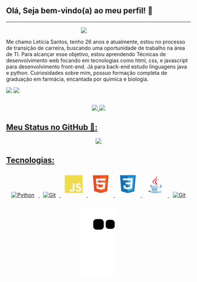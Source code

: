 
## Olá, Seja bem-vindo(a) ao meu perfil! 👋

<hr><img align="right" width="300" src="https://media1.giphy.com/media/L1R1tvI9svkIWwpVYr/giphy.gif?cid=ecf05e47jerlt0d2be2yx0sps0xqzk4ljguh87c641y29iq6&rid=giphy.gif&ct=g"/>
<div style="display: inline_block"><br>


Me chamo Letícia Santos, tenho 26 anos e atualmente, estou no processo de transição de carreira, buscando uma oportunidade de trabalho na área de TI.
Para alcançar esse objetivo, estou aprendendo Técnicas de desenvolvimento web focando em tecnologias como html, css, e javascript para desenvolvimento front-end. Já para back-end estudo linguagens java e python. Cuiriosidades sobre mim, possuo formação completa de graduação em farmácia, encantada por quimica e biologia.

<div><a href = "mailto:leticia.dasilva@hotmail.com.br"><img src="https://img.shields.io/badge/Microsoft_Outlook-0078D4?style=for-the-badge&logo=microsoft-outlook&logoColor=white" target="_blank"></a>
   <a href = "https://www.linkedin.com/in/let%C3%ADcia-santos-106093249/"><img src="https://img.shields.io/badge/LinkedIn-0077B5?style=for-the-badge&logo=linkedin&logoColor=white" target="_blank"></a>  
</div> 

##

<div align="center">
  <a href="https://github.com/leticiadssantos">
  <img height="180em" src="https://github-readme-stats.vercel.app/api?username=leticiadssantos&show_icons=true&theme=dark&include_all_commits=true&count_private=true"/>
  <img height="180em" src="https://github-readme-stats.vercel.app/api/top-langs/?username=rafaballerini&layout=compact&langs_count=7&theme=dark"/>
</div>

##


## Meu Status no GitHub 📖:  

<div align="center">
<img src = "https://activity-graph.herokuapp.com/graph?username=leticiadssantos&theme=xcode&hide_border=true&area=false&bg_color=00"/>
</div> 

## Tecnologias:

<div align="center">  
<img style="margin: 10px" src="https://profilinator.rishav.dev/skills-assets/python-original.svg" alt="Python" height="50" />  
<img style="margin: 10px" src="https://profilinator.rishav.dev/skills-assets/git-scm-icon.svg" alt="Git" height="50" />  
<img style="margin: 10px" src="https://raw.githubusercontent.com/devicons/devicon/master/icons/javascript/javascript-plain.svg" alt="Git" height="50" /> 
<img style="margin: 10px" src="https://raw.githubusercontent.com/devicons/devicon/master/icons/html5/html5-original.svg" alt="Git" height="50" /> 
<img style="margin: 10px" src="https://raw.githubusercontent.com/devicons/devicon/master/icons/css3/css3-original.svg" alt="Git" height="50" /> 
<img style="margin: 10px" src="https://raw.githubusercontent.com/devicons/devicon/master/icons/java/java-original.svg" alt="Git" height="50" />
<img style="margin: 10px" src="https://cdn.jsdelivr.net/gh/devicons/devicon/icons/figma/figma-original.svg" alt="Git" height="50" /> 
</div>  



<div align="center">

![Snake animation](https://github.com/leticiadssantos/leticiadssantos/blob/output/github-contribution-grid-snake.svg)
</div>
